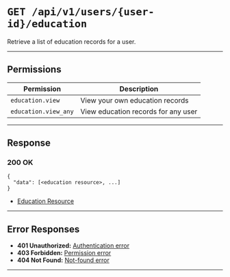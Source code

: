 # `GET /api/v1/users/{user-id}/education`

Retrieve a list of education records for a user.


---

## Permissions
| Permission           | Description                                 |
|----------------------|---------------------------------------------|
| `education.view`     | View your own education records             |
| `education.view_any` | View education records for any user         |

---

## Response

### 200 OK
```
{
  "data": [<education resource>, ...]
}
```
- [Education Resource](education_resource.md)

---

## Error Responses
- **401 Unauthorized:** [Authentication error](../../_globals/authentication-errors.md)
- **403 Forbidden:** [Permission error](../../_globals/permission-errors.md)
- **404 Not Found:** [Not-found error](../../_globals/not-found-errors.md)

---
